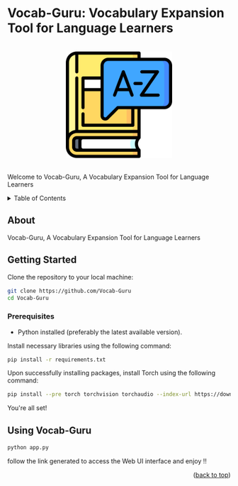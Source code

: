 <a name="readme-top"></a>
# Vocab-Guru: Vocabulary Expansion Tool for Language Learners
<!-- PROJECT LOGO -->
<br />
<div align="center">
    <img src="static/vocab-guru.png" alt="Logo" width="240" height="240">
</div>
<br/>

Welcome to Vocab-Guru, A Vocabulary Expansion Tool for Language Learners

<!-- TABLE OF CONTENTS -->
<details>
  <summary>Table of Contents</summary>
  <ol>
    <li>
      <a href="#About">About</a>
    </li>
    <li>
      <a href="#Getting-Started">Getting Started</a>
      <ul>
        <li><a href="#Prerequisites">Prerequisites</a></li>
      </ul>
    </li>
    <li>
      <a href="#Using-Vocab-Guru">Using Vocab-Guru</a>
    </li>    
  </ol>
</details>

## About

Vocab-Guru, A Vocabulary Expansion Tool for Language Learners

## Getting Started

Clone the repository to your local machine:

```sh
git clone https://github.com/Vocab-Guru
cd Vocab-Guru
```

### Prerequisites

- Python installed (preferably the latest available version).

Install necessary libraries using the following command:

```sh
pip install -r requirements.txt
```

Upon successfully installing packages, install Torch using the following command:

```sh
pip install --pre torch torchvision torchaudio --index-url https://download.pytorch.org/whl/nightly/cu121
```

You're all set!

## Using Vocab-Guru

```sh
python app.py
```
follow the link generated to access the Web UI interface and enjoy !!

<p align="right">(<a href="#readme-top">back to top</a>)</p>
